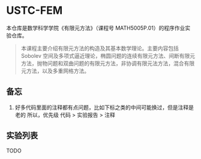 # USTC-FEM

本仓库是数学科学学院《有限元方法》（课程号 MATH5005P.01）的程序作业实验仓库。

> 本课程主要介绍有限元方法的构造及其基本数学理论。主要内容包括 Sobolev 空间及多项式逼近理论，椭圆问题的连续有限元方法、间断有限元方法，抛物问题和双曲问题的有限元方法，非协调有限元法方法，混合有限元方法，以及多重网格方法。

## 备忘

1. 好多代码里面的注释都有点问题，比如下标之类的中间可能换过，但是注释是老的
   所以，优先级 代码 > 实验报告 > 注释

## 实验列表

TODO
